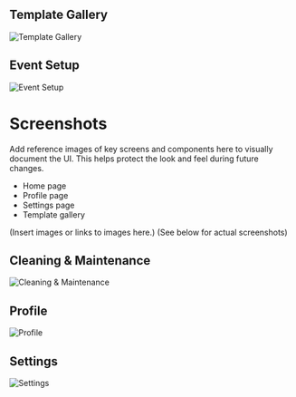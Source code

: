 ## Template Gallery
![Template Gallery](./screenshot-template-gallery.png)

## Event Setup
![Event Setup](./screenshot-event-setup.png)
# Screenshots

Add reference images of key screens and components here to visually document the UI. This helps protect the look and feel during future changes.

- Home page
- Profile page
- Settings page
- Template gallery

(Insert images or links to images here.)
(See below for actual screenshots)

## Cleaning & Maintenance
![Cleaning & Maintenance](./screenshot-cleaning-maintenance.png)

## Profile
![Profile](./screenshot-profile.png)

## Settings
![Settings](./screenshot-settings.png)
